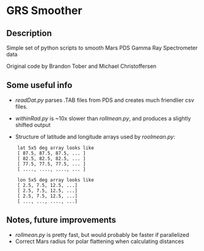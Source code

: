 # GRS Smoother

## Description

Simple set of python scripts to smooth Mars PDS Gamma Ray Spectrometer data

Original code by Brandon Tober and Michael Christoffersen

## Some useful info

- *readDat.py* parses .TAB files from PDS and creates much friendlier csv files.

- *withinRad.py* is ~10x slower than *rollmean.py*, and produces a slightly shifted output

- Structure of latitude and longitude arrays used by *roolmean.py*:
```
    lat 5x5 deg array looks like
    [ 87.5, 87.5, 87.5, ... ]
    [ 82.5, 82.5, 82.5, ... ]
    [ 77.5, 77.5, 77.5, ... ]
    [ ...., ...., ...., ... ]

    lon 5x5 deg array looks like
    [ 2.5, 7.5, 12.5, ...]
    [ 2.5, 7.5, 12.5, ...]
    [ 2.5, 7.5, 12.5, ...]
    [ ..., ..., ...., ...]
```
## Notes, future improvements

- *rollmean.py* is pretty fast, but would probably be faster if parallelized
- Correct Mars radius for polar flattening when calculating distances
